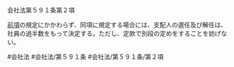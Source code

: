 会社法第５９１条第２項

[前項](会社法＿＿＿＿第５９１条第１項)の規定にかかわらず、同項に規定する場合には、支配人の選任及び解任は、社員の過半数をもって決定する。ただし、定款で別段の定めをすることを妨げない。

#会社法
#会社法/第５９１条
#会社法/第５９１条/第２項
